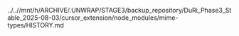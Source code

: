 ../..//mnt/h/ARCHIVE/.UNWRAP/STAGE3/backup_repository/DuRi_Phase3_Stable_2025-08-03/cursor_extension/node_modules/mime-types/HISTORY.md